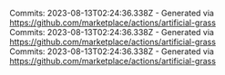 Commits: 2023-08-13T02:24:36.338Z - Generated via https://github.com/marketplace/actions/artificial-grass
<br>
Commits: 2023-08-13T02:24:36.338Z - Generated via https://github.com/marketplace/actions/artificial-grass
<br>
Commits: 2023-08-13T02:24:36.338Z - Generated via https://github.com/marketplace/actions/artificial-grass
<br>
